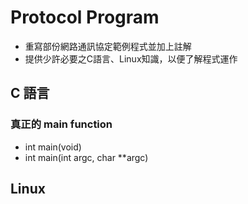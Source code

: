 # Protocol Program
* 重寫部份網路通訊協定範例程式並加上註解   
* 提供少許必要之C語言、Linux知識，以便了解程式運作

## C 語言
### 真正的 main function
* int main(void)
* int main(int argc, char **argc)


## Linux
